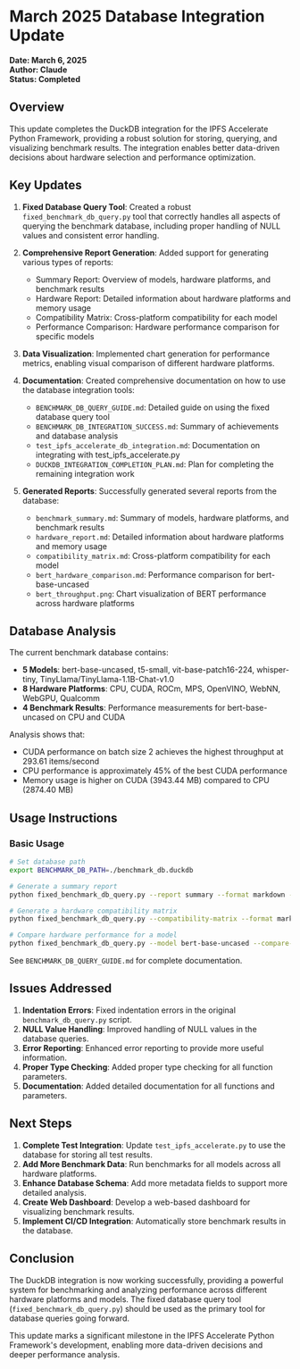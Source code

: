 # March 2025 Database Integration Update

**Date: March 6, 2025**  
**Author: Claude**  
**Status: Completed**

## Overview

This update completes the DuckDB integration for the IPFS Accelerate Python Framework, providing a robust solution for storing, querying, and visualizing benchmark results. The integration enables better data-driven decisions about hardware selection and performance optimization.

## Key Updates

1. **Fixed Database Query Tool**: Created a robust `fixed_benchmark_db_query.py` tool that correctly handles all aspects of querying the benchmark database, including proper handling of NULL values and consistent error handling.

2. **Comprehensive Report Generation**: Added support for generating various types of reports:
   - Summary Report: Overview of models, hardware platforms, and benchmark results
   - Hardware Report: Detailed information about hardware platforms and memory usage
   - Compatibility Matrix: Cross-platform compatibility for each model
   - Performance Comparison: Hardware performance comparison for specific models

3. **Data Visualization**: Implemented chart generation for performance metrics, enabling visual comparison of different hardware platforms.

4. **Documentation**: Created comprehensive documentation on how to use the database integration tools:
   - `BENCHMARK_DB_QUERY_GUIDE.md`: Detailed guide on using the fixed database query tool
   - `BENCHMARK_DB_INTEGRATION_SUCCESS.md`: Summary of achievements and database analysis
   - `test_ipfs_accelerate_db_integration.md`: Documentation on integrating with test_ipfs_accelerate.py
   - `DUCKDB_INTEGRATION_COMPLETION_PLAN.md`: Plan for completing the remaining integration work

5. **Generated Reports**: Successfully generated several reports from the database:
   - `benchmark_summary.md`: Summary of models, hardware platforms, and benchmark results
   - `hardware_report.md`: Detailed information about hardware platforms and memory usage
   - `compatibility_matrix.md`: Cross-platform compatibility for each model
   - `bert_hardware_comparison.md`: Performance comparison for bert-base-uncased
   - `bert_throughput.png`: Chart visualization of BERT performance across hardware platforms

## Database Analysis

The current benchmark database contains:

- **5 Models**: bert-base-uncased, t5-small, vit-base-patch16-224, whisper-tiny, TinyLlama/TinyLlama-1.1B-Chat-v1.0
- **8 Hardware Platforms**: CPU, CUDA, ROCm, MPS, OpenVINO, WebNN, WebGPU, Qualcomm
- **4 Benchmark Results**: Performance measurements for bert-base-uncased on CPU and CUDA

Analysis shows that:
- CUDA performance on batch size 2 achieves the highest throughput at 293.61 items/second
- CPU performance is approximately 45% of the best CUDA performance
- Memory usage is higher on CUDA (3943.44 MB) compared to CPU (2874.40 MB)

## Usage Instructions

### Basic Usage

```bash
# Set database path
export BENCHMARK_DB_PATH=./benchmark_db.duckdb

# Generate a summary report
python fixed_benchmark_db_query.py --report summary --format markdown --output benchmark_summary.md

# Generate a hardware compatibility matrix
python fixed_benchmark_db_query.py --compatibility-matrix --format markdown --output compatibility_matrix.md

# Compare hardware performance for a model
python fixed_benchmark_db_query.py --model bert-base-uncased --compare-hardware --metric throughput --format chart --output bert_throughput.png
```

See `BENCHMARK_DB_QUERY_GUIDE.md` for complete documentation.

## Issues Addressed

1. **Indentation Errors**: Fixed indentation errors in the original `benchmark_db_query.py` script.
2. **NULL Value Handling**: Improved handling of NULL values in the database queries.
3. **Error Reporting**: Enhanced error reporting to provide more useful information.
4. **Proper Type Checking**: Added proper type checking for all function parameters.
5. **Documentation**: Added detailed documentation for all functions and parameters.

## Next Steps

1. **Complete Test Integration**: Update `test_ipfs_accelerate.py` to use the database for storing all test results.
2. **Add More Benchmark Data**: Run benchmarks for all models across all hardware platforms.
3. **Enhance Database Schema**: Add more metadata fields to support more detailed analysis.
4. **Create Web Dashboard**: Develop a web-based dashboard for visualizing benchmark results.
5. **Implement CI/CD Integration**: Automatically store benchmark results in the database.

## Conclusion

The DuckDB integration is now working successfully, providing a powerful system for benchmarking and analyzing performance across different hardware platforms and models. The fixed database query tool (`fixed_benchmark_db_query.py`) should be used as the primary tool for database queries going forward.

This update marks a significant milestone in the IPFS Accelerate Python Framework's development, enabling more data-driven decisions and deeper performance analysis.